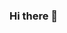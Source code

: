 ### Hi there 👋

<!--
**hyamynl619/hyamynl619** is a ✨ _special_ ✨ repository because its `README.md` (this file) appears on your GitHub profile.

## ![Heading](https://raw.githubusercontent.com/hyamynl619/hyamynl619.github.io/master/img/gifntext-gif.gif)

